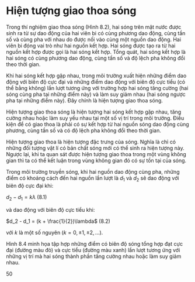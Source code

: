 # Hiện tượng giao thoa sóng

Trong thí nghiệm giao thoa sóng (Hình 8.2), hai sóng trên mặt nước được sinh ra từ sự dao động của hai viên bi có cùng phương dao động, cùng tần số và cùng pha với nhau do được nối vào cùng một nguồn dao động. Hai viên bi đóng vai trò như hai nguồn kết hợp. Hai sóng được tạo ra từ hai nguồn kết hợp được gọi là hai sóng kết hợp. Tổng quát, hai sóng kết hợp là hai sóng có cùng phương dao động, cùng tần số và độ lệch pha không đổi theo thời gian.

Khi hai sóng kết hợp gặp nhau, trong môi trường xuất hiện những điểm dao động với biên độ cực đại và những điểm dao động với biên độ cực tiểu (có thể bằng không) lần lượt tương ứng với trường hợp hai sóng tăng cường (hai sóng cùng pha tại những điểm này) và làm suy giảm nhau (hai sóng ngược pha tại những điểm này). Đây chính là hiện tượng giao thoa sóng.

Hiện tượng giao thoa sóng là hiện tượng hai sóng kết hợp gặp nhau, tăng cường nhau hoặc làm suy yếu nhau tại một số vị trí trong môi trường. Điều kiện để có giao thoa là phải có sự kết hợp từ hai nguồn sóng dao động cùng phương, cùng tần số và có độ lệch pha không đổi theo thời gian.

Hiện tượng giao thoa là hiện tượng đặc trưng của sóng. Nghĩa là chỉ có những đối tượng vật lí có bản chất sóng mới có thể sinh ra hiện tượng này. Ngược lại, khi ta quan sát được hiện tượng giao thoa trong một vùng không gian thì ta có thể kết luận trong vùng không gian đó có sự tồn tại của sóng.

Trong môi trường truyền sóng, khi hai nguồn dao động cùng pha, những điểm có khoảng cách đến hai nguồn lần lượt là $d_1$ và $d_2$ sẽ dao động với biên độ cực đại khi:

$d_2 - d_1 = k\lambda$ (8.1)

và dao động với biên độ cực tiểu khi:

$d_2 - d_1 = (k + \frac{1}{2})\lambda$ (8.2)

với $k$ là một số nguyên ($k = 0, \pm1, \pm2, ...$).

Hình 8.4 minh họa tập hợp những điểm có biên độ sóng tổng hợp đạt cực đại (đường màu đỏ) và cực tiểu (đường màu xanh) lần lượt tương ứng với những vị trí mà hai sóng thành phần tăng cường nhau hoặc làm suy giảm nhau.

50